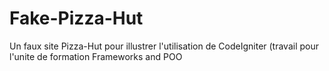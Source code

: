 # Fake-Pizza-Hut
Un faux site Pizza-Hut pour illustrer l'utilisation de CodeIgniter (travail pour l'unite de formation Frameworks and POO
